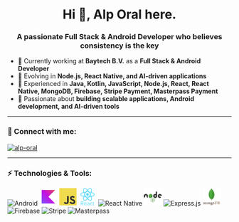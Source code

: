 <h1 align="center">Hi 👋, Alp Oral here.</h1>
<h3 align="center">A passionate Full Stack & Android Developer who believes consistency is the key</h3>

- 🔭 Currently working at **Baytech B.V.** as a **Full Stack & Android Developer**
- 🌱 Evolving in **Node.js, React Native, and AI-driven applications**
- 🚀 Experienced in **Java, Kotlin, JavaScript, Node.js, React, React Native, MongoDB, Firebase, Stripe Payment, Masterpass Payment**
- 🎯 Passionate about **building scalable applications, Android development, and AI-driven tools**

---

<h3 align="left">📲 Connect with me:</h3>
<p align="left">
<a href="https://linkedin.com/in/alp-oral" target="blank">
<img align="center" src="https://raw.githubusercontent.com/rahuldkjain/github-profile-readme-generator/master/src/images/icons/Social/linked-in-alt.svg" alt="alp-oral" height="30" width="40" />
</a>
</p>

---
### ⚡ Technologies & Tools:
<p align="left">
  <img src="https://www.vectorlogo.zone/logos/android/android-icon.svg" alt="Android" width="40" height="40"/> 
  <img src="https://raw.githubusercontent.com/devicons/devicon/master/icons/kotlin/kotlin-original.svg" alt="Kotlin" width="40" height="40"/> 
  <img src="https://raw.githubusercontent.com/devicons/devicon/master/icons/javascript/javascript-original.svg" alt="JavaScript" width="40" height="40"/> 
  <img src="https://raw.githubusercontent.com/devicons/devicon/master/icons/react/react-original-wordmark.svg" alt="React" width="40" height="40"/> 
  <img src="https://reactnative.dev/img/header_logo.svg" alt="React Native" width="40" height="40"/>
  <img src="https://raw.githubusercontent.com/devicons/devicon/master/icons/nodejs/nodejs-original-wordmark.svg" alt="Node.js" width="40" height="40"/>
  <img src="https://blog.logrocket.com/wp-content/uploads/2020/12/express-middlewares-complete-guide.png" alt="Express.js" width="40" height="40"/>
  <img src="https://raw.githubusercontent.com/devicons/devicon/master/icons/mongodb/mongodb-original-wordmark.svg" alt="MongoDB" width="40" height="40"/>
  <img src="https://www.vectorlogo.zone/logos/firebase/firebase-icon.svg" alt="Firebase" width="40" height="40"/>
  <img src="https://www.vectorlogo.zone/logos/stripe/stripe-icon.svg" alt="Stripe" width="40" height="40"/>
  <img src="https://encrypted-tbn0.gstatic.com/images?q=tbn:ANd9GcR8WcawgdWtR0hFs-Ub3FIlqbmgAZ5PxOKMjQ&s" alt="Masterpass" width="40" height="40"/>
</p>

